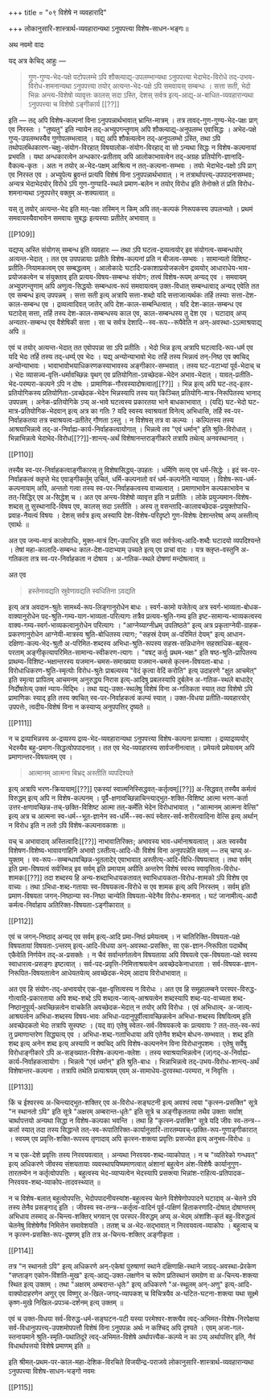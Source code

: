 +++
title = "०९ विशेषे न व्यवहारादि"

+++
लोकानुसारि-शास्त्रार्थ-व्यवहारान्यथा ऽनुपपत्त्या विशेष-साधन-भङ्गः॥

अथ नवमो वादः

यद् अत्र केचिद् आहुः — 

> गुण-गुण्य-भेद-पक्षे पटोपलम्भे ऽपि शौक्ल्याद्य्-उपलम्भान्यथा ऽनुपपत्त्या भेदाभेद-विरोधे तद्-उभय-विरोध-शमनान्यथा ऽनुपपत्त्या तयोर् अत्यन्त-भेद-पक्षे ऽपि समवायस् सम्बन्धः । सत्ता सती, भेदो भिन्नः अन्त्य-विशेषो व्यावृत्तः कालस् सदा ऽस्ति, देशस् सर्वत्र इत्य्-आद्य्-अ-बाधित-व्यवहारान्यथा ऽनुपपत्त्या च विशेषो ऽङ्गीकार्य [[??]]

इति — तद् अपि विशेष-कल्पनां विना ऽनुपपन्नार्थभावात् भ्रान्ति-मात्रम् । तत्र तावद्-गुण-गुण्य-भेद-पक्षः प्राग् एव निरस्तः । "तुष्यतु" इति न्यायेन तद्-अभ्युपगन्तॄणाम् अपि शौक्ल्याद्य्-अनुपलम्भ एवासिद्धः । अभेद-पक्षे गुप्य्-उपलम्भस्यैव गुणोपलम्भत्वात् । यद्य् अपि शौक्ल्यत्वेन तद्-अनुपलम्भो ऽस्ति, तथा ऽपि तथोपलब्धिकारण-चक्षुः-संयोग-विरहात् विषयालोक-संयोग-विरहाद् वा सो ऽन्यथा सिद्धः न विशेष-कल्पनायां प्रभवति । यथा अन्धकारत्वेन अन्धकार-प्रतीताव् अपि आलोकाभावत्वेन तद्-अग्रहः प्रतियोगि-ज्ञानादि-वैकल्य-कृतः । अतः न तयोर् अ-भेद-पक्षम् आश्रित्य न तत्-कल्पना-सम्भवः । तयोः भेदाभेद-पक्षो ऽपि प्राग् एव निरस्त एव । अभ्युपेत्य ब्रुवन्तं प्रत्यपि विशेषं विना ऽनुपपन्नार्थभावात् । न तत्रार्थापत्त्य्-उपपादनासम्भवः; अन्यत्र भेदाभेदयोर् विरोधे ऽपि गुण-गुण्यादि-स्थले प्रमाण-बलेन न तयोर् विरोध इति तेनोक्ते तं प्रति विरोध-शमनान्यथा ऽनुपपत्तेर् वक्तुम् अ-शक्यत्वात् ॥

यस् तु तयोर् अत्यन्त-भेद इति मत्-पक्षः तस्मिन् न किम् अपि तत्-कल्पकं निरूपकस्य उपलभ्यते । प्रथमं समवायस्यैवाभावेन समवायः सुबद्धः इत्यस्याः प्रतीतेर् अभावात् ॥

[[P109]]

यद्यप्य् अस्ति संयोगस् सम्बन्ध इति व्यवहारः — तथा ऽपि घटत्व-द्रव्यत्वयोर् इव संयोगत्व-सम्बन्धयोर् अत्यन्त-भेदात् । तत एव उपपन्नायाः प्रतीतेः विशेष-कल्पनां प्रति न बीजत्व-सम्भवः । सामान्यतो विशिष्ट-प्रतीति-नियामकत्वम् एव सम्बद्धत्वम् । आलोकादेः घटादि-प्रकाशाप्रयोजकत्वेन द्रव्ययोर् आधाराधेय-भाव-प्रयोजकत्वेन च संयुक्ताव् इति प्रत्यय-विषय-सम्बन्धः संयोगः; तत्त्वं विशेष-रूपम् अन्यद् एव । समवायम् अभ्युपगन्तॄणाम् अपि अणुत्व-सिद्धयोः सम्बन्धत्व-रूपं समवायत्वम् उक्त-विधात् सम्बन्धत्वाद् अन्यद् एवेति तत एव सम्बन्ध इत्य् उपपन्नम् । सत्ता सती इत्य् अत्रापि सत्ता-शब्दो यदि सत्ताजात्यर्थकः तर्हि तस्याः सत्ता-देश-काल-सम्बन्ध एव । द्रव्यत्वादिवत् जातेर् अपि देश-काल-सम्बन्धित्वात् । यदि देश-काल-सम्बन्ध एव घटादेस् सत्ता, तर्हि तस्य देश-काल-सम्बन्धस्य काल एव, काल-सम्बन्धस्य तु देश एव । घटादाव् अप्य् अन्यतर-सम्बन्ध एव वैशेषिकी सत्ता । सा च सर्वत्र देशादि--स्व-रूप--रूपैवेति न अन्-अवस्था-ऽऽत्माश्रयाद्य् अपि ॥

एवं च तयोर् अत्यन्त-भेदात् तत एवोपपन्ना सा ऽपि प्रतीतिः । भेदो भिन्न इत्य् अत्रापि घटत्वादि-रूप-धर्म एव यदि भेदः तर्हि तस्य तद्-धर्म्य् एव भेदः । यद्य् अन्योन्याभावो भेदः तर्हि तस्य भिन्नत्वं तन्-निष्ठ एव क्वचिद् अन्योन्याभावः । भावाभावोभयाधिकरणकस्याभावस्य अङ्गीकार-सम्भवात् । तस्य घट-पटाभ्यां पूर्व-भेदाच् च । भेदः व्यासज्य-वृत्ति-धर्मावच्छिन्नः पृथग् एव प्रतियोगिता-ऽवच्छेदक-भेदेन अभाव-भेदात् । यावत्-प्रतीति-भेद-परम्परा-कल्पने ऽपि न दोषः । प्रामाणिक-गौरवस्यादोषत्वात्[[??]] । भिन्न इत्य् अपि घट-तद्-इतर-प्रतियोगिकस्य प्रतियोगिता-ऽवच्छेदक-भेदेन भिन्नस्यापि तस्य यत् किञ्चित् प्रतियोगि-मात्र-निरूपितस्य भानाद् उपपन्नम् । अनेक-प्रतियोगिके ऽप्य् अ-भावे घटत्वस्य प्रकारतया भाने बाधकाभावात् । (यदि) घट-भेदो घट-मात्र-प्रतियोगिक-भेदवान् इत्य् अत्र का गतिः ? यदि स्वस्य स्वाश्रयतां विनेत्य् अभिधासि, तर्हि स्व-पर-निर्वाहकतया तत्र स्वाश्रयत्व-प्रतीतेर् गौणता ऽस्तु । न विशेषस् तत्र वा कल्प्यः । कल्पितस्य तस्य आश्रयाभिन्नत्वे तद्-अ-निर्वाह्य-कार्य-निर्वाहकत्वायोगात् । भिन्नत्वे तव "एवं धर्मान्" इति श्रुति-विरोधात् । भिन्नाभिन्नत्वे भेदाभेद-विरोध[[??]]-शान्त्य्-अर्थं विशेषानन्तराङ्गीकारे तत्रापि तथेत्य् अनवस्थानात् ।

[[P110]]

तस्यैव स्व-पर-निर्वाहकत्वाङ्गीकारस् तु विशेषासिद्ध्य्-उपहतः । धर्मिणि सत्य् एव धर्म-सिद्धेः । इदं स्व-पर-निर्वाहकत्वं क्लृप्ते भेद एवाङ्गीकर्तुम् उचितं, धर्मि-कल्पनातो वरं धर्म-कल्पनेति न्यायात् । विशेष-रूप-धर्म-कल्पनायाम् अपि, अन्ततो गत्वा तस्य स्व-पर-निर्वाहकत्वस्य वाच्यत्वात् । प्रमाणाभावेन कल्पकाभावेन च तत्-सिद्धिर् एव अ-सिद्धेश् च । अत एव अन्त्य-विशेषो व्यावृत्त इति न प्रतीतिः । लोके प्रयुज्यमान-विशेष-शब्दस् तु सुस्थानादि-विषय एव, कालस् सदा ऽस्तीति । अस्य तु वसन्तादि-कालावच्छेदक-प्रयुक्तोपाधि-प्रवाह-नैयत्यं विषयः । देशस् सर्वत्र इत्य् अस्यापि देश-विशेष-परिदृष्टो गुण-विशेषः देशान्तरेष्व् अप्य् अस्तीत्य् एवार्थः ॥

अत एव जन्य-मात्रं कालोपाधिः, मुक्त-मात्रं दिग्-उपाधिर् इति सदा सर्वत्रेत्य्-आदि-शब्दैः घटादयो व्यपदिश्यन्ते । तेषां महा-कालादि-सम्बन्धः काल-देश-पदाभ्याम् उच्यते इत्य् एव प्राचां वादः । यत्र क्लृप्त-वस्तुनि अ-गतिकता तत्र स्व-पर-निर्वाहकता न दोषाय । अ-गतिक-स्थले दोषणां मन्दोषत्वात् ॥

अत एव 

> हस्तेनावद्यति स्रुवेणावद्यति स्वधितिना ऽवद्यति

इत्य् अत्र अवदान-श्रुतेः सामर्थ्य-रूप-लिङ्गानुरोधेन बाधः । स्वर्ग-कामो यजेतेत्य् अत्र स्वर्ग-भाव्यता-बोधक-वाक्यानुरोधेन पद-श्रुति-गम्य-याग-भाव्यता-परित्यागः तत्रैव प्रत्यय-श्रुति-गम्य इति इष्ट-सामान्य-भाव्यकत्वस्य वाक्य-गम्य-स्वर्ग-भाव्यकत्वानुरोधेन परित्यागः । "आग्नेय्याग्नीध्रम् उपतिष्ठते" इत्य् अत्र प्रकृताग्नेयी-ग्राहक-प्रकरणानुरोधेन आग्नेयी-मात्रस्य श्रुति-बोधितस्य त्यागः; "सहस्रं देयम् अ-परिमितं देयम्" इत्य् आधान-दक्षिणा-कल्प-भेद-श्रुतौ अ-परिमित-शब्दस्य अभिधा-श्रुति-रूपस्य सहस्र-सन्निधानेन सहस्राधिक-बहुत्व-परताम् अङ्गीकृत्यापरिमित-सामान्य-स्वीकरण-त्यागः । "वषट् कर्तुः प्रथम-भक्षः" इति षष्ठ-श्रुति-प्रापितस्य प्राथम्य-विशिष्ट-भक्षान्तरस्य यजमान-चमस-समाख्यया यजमान-चमसे कृत्स्न-विषयता-बाधः । विरोधाधिकरण-श्रुति-स्मृत्योः विरोध-श्रुतेः प्राबल्यस्य "वेदं कृत्वा वेदिं करोति" इत्य् उदाहरणे "क्षुत आचमेत्" इति स्मृत्या प्रापितम् आचमनम् अनुरुद्ध्य निरास इत्य्-आदिषु प्रबलस्यापि दुर्बलेन अ-गतिक-स्थले बाधादेर् निर्दोषतेत्य् उक्तं न्याय-विद्भिः । तथा यद्य्-उक्त-स्थलेषु विशेषं विना अ-गतिकता स्यात् तदा विशेषो ऽपि प्रामाणिकः स्याद् इति तस्य क्वचित् स्व-पर-निर्वाहकत्वं कल्प्यं स्यात् । उक्त-विधया प्रतीति-व्यवहारयोर् उपपत्तेः, त्वदीय-विशेषं विना न कस्याप्य् अनुपपत्तिर् दृष्यते ॥

[[P111]]

न च द्रव्याभिन्नस्य अ-द्रव्यस्य द्रव्य-भेद-व्यवहारान्यथा ऽनुपपत्त्या विशेष-कल्पना प्रत्याशा । द्रव्याद्रव्ययोर् भेदस्यैव बहु-प्रमाण-सिद्धत्वोपपादनात् । तत एव भेद-व्यवहारस्य सार्वजनीनत्वात् । प्रमेयत्वे प्रमेयत्वम् अपि प्रमाणान्तर-विषयत्वम् एव । 

> आत्मानम् आत्मना बिभ्रद् अस्तीति व्यपदिश्यते

इत्य् अत्रापि भरण-क्रियायाम्[[??]] एकस्यां स्वात्मनिस्सिद्धवत्-कर्तृत्वम्[[??]] अ-सिद्धवत् तस्यैव कर्मत्वं विरुद्धम् इत्य् अपि न विशेष-कल्पनम् । पूर्वै-क्षणावच्छिन्नाचिन्त्याद्भुत-शक्ति-विशिष्ट आत्मा भरण-कर्ता उत्तर-क्षणावच्छिन्न-तच्-छक्ति-विशिष्ट आत्मा तत्-कर्मेति भेदेन विरोधाभावात् । "आत्मानम् आत्मना वेत्सि" इत्य् अत्र च आत्मना स्व-धर्म--भूत-ज्ञानेन स्व-धर्मि--स्व-रूपं स्वेतर-सर्व-शरीरत्वादिना वेत्सि इत्य् अर्थान् न विरोध इति न ततो ऽपि विशेष-कल्पनावकाशः ॥

यच् च अभावादाव् अस्तित्वादिः[[??]] नाभावातिरिक्तः; अभावस्य भाव-धर्मानाश्रयत्वात् । अतः स्वस्यैव विशेषण-विशेष्य-भावावगाहिनि अभावो ऽस्तीत्य्-आदि-धीः विशेषं विना अनुपपन्नेति मतम् — तच् चाप्य् अ-युक्तम् । स्व-रूप--सम्बन्धावच्छिन्न-भूतलादेर् एवाभावात् अस्तीत्य्-आदि-विधि-विषयत्वात् । तथा सर्वम् इति प्रमा-विषयत्वं सर्वस्मिन्न् इव सर्वम् इति प्रमायाम् अपीति अन्तरेण विशेषं स्वस्य स्वावृत्तित्व-विरोध-शामकः[[??]] तदा शब्दस्य हि अन्य-शब्दाभिधायकतावत् स्वाभिधायकता-विरोध-शामको ऽपि विशेष एव वाच्यः । तथा ऽभिधा-शब्द-गतायाः स्व-विषयकत्व-विरोधे स एव शामक इत्य् अपि निरस्तम् । सर्वम् इति प्रमाण-विषयता जगन्-निष्ठान्या स्व-निष्ठा चान्येति विषयता-भेदेनैव विरोध-शमनात् । घटं जानामीत्य्-आदौ कर्मत्व-निर्वाहाय अतिरिक्त-विषयता-ऽङ्गीकारात् ॥

[[P112]]

एवं च जगन्-निष्ठाद् अन्यद् एव सर्वम् इत्य्-आदि प्रमा-निष्ठं प्रमेयत्वम् । न चातिरिक्ति-विषयता-पक्षे विषयतायां विषयता-ऽन्तरम् इत्य्-आदि-विधया अन्-अवस्था-प्रसक्तिः, सा एक-ज्ञान-निरूपिता पदार्थेष्व् एकैवेति निर्णयेन तद्-अ-प्रसक्तेः । न चैवं सर्वान्तर्गतत्वेन विषयताया अपि विषयत्वे एक-विषयता-पक्षे स्वस्य स्वाधारत्व-प्रसङ्गः इष्टत्वात् । सर्व-पद-प्रवृत्ति-निमित्ताश्रयत्वेन अवच्छेदकेनाधारता । सर्व-विषयक-ज्ञान-निरूपित-विषयतात्वेन आधेयतयेत्य् अवच्छेदक-भेदम् आदाय विरोधाभावात् ॥

अत एव हि संयोग-तद्-अभावयोर् एक-वृक्ष-वृत्तित्वस्य न विरोधः । अत एव हि समूहालम्बने परस्पर-विरुद्ध-गोत्वादि-प्रकारताया अपि शब्द-शब्दे ऽपि शब्दत्व-जात्य्-आश्रयत्वेन शब्दस्यापि शब्द-पद-वाच्यता शब्द-निष्ठानुपूर्व्य्-अवच्छिन्नत्वेन वाचकेति अवच्छेदक-भेदात् न तयोर् अपि विरोधः । एवं अभिधात्व्- अ-जात्य्-आश्रयत्वेन अभिधा-शब्दस्य विषय-भावः अभिधा-पदानुपूर्वीत्वावच्छिन्नत्वेन अभिधा-शब्दस्य विषयित्वम् इति अवच्छेदकतो भेदः तत्रापि सुस्पष्टः । (यद् वा) एतेषु स्वेतर-सर्व-विषयकत्वे कः प्रत्यवायः ? तत्-तत्-स्व-रूपं तु प्रमाणान्तरेण सिद्ध्यत्य् एव । अभिधा-शब्द-गताभिधाया अपि एतेनैव शब्देन बोधन-सम्भवात् । शब्द इति शब्द इत्य् अनेन शब्द इत्य् अस्यापि न क्वचिद् अपि विशेष-कल्पननेन विना विरोधानुपशमः । एतेषु सर्वेषु विरोधाङ्गीकारे ऽपि अ-सङ्ख्यात-विशेष-कल्पना-क्लेशः । तस्य स्वाश्रयाभिन्नत्वेन (ज)गद्-अ-निर्वाह्य-कार्य-निर्वाहकत्वायोगः । भिन्नत्वे "एवं धर्मान्" इति श्रुति-बाधः । भिन्नाभिन्नत्वे तद्-उभय-विरोध-शान्त्य्-अर्थं विशेषान्तर-कल्पना । तत्रापि तथेति प्रत्याश्रयम् एवम् अ-सामाधेय-दुरवस्था-परम्परा, न निवृत्तिः ।

[[P113]]

किं च ईश्वरस्य अ-चिन्त्याद्भुत-शक्तिर् एव अ-विरोध-सङ्घटनी इत्य् अवश्यं त्वया "कृत्स्न-प्रसक्ति" सूत्रे "न स्थानतो ऽपि" इति सूत्रे "अक्षरम् अम्बरान्त-धृतेः" इति सूत्रे च अङ्गीकृततया तथैव उक्ताः सर्वाश् चार्थापत्तयो अन्यथा सिद्धा न विशेष-कल्पका भवन्ति । तथा हि "कृत्स्न-प्रसक्ति" सूत्रे यदि जीवः स्व-तन्त्र--कर्ता स्यात् तदा तस्य सिद्धान्ते तत्-स्व-रूपातिरिक्त-कार्यानुसारि-तारतम्यवच्-छक्ति-रूप-गुणाङ्गीकारात् । स्वयम् एव प्रवृत्ति-शक्ति-रूपस्य तृणादाव् अपि कृत्स्न-शक्त्या प्रवृत्तिः प्रसज्येत इत्य् अनुभव-विरोधः ॥

न च एक-देशे प्रवृत्तिः तस्य निरवयवत्वात् । अन्यथा निरवयव-शब्द-व्याकोपात् । न च "व्यतिरेको गन्धवत्" इत्य् अधिकरणे जीवस्य संशयतायाः व्यवस्थापयिष्यमाणत्वात् अंशानां बहुत्वेन अंश-विशेषैः कार्यानुगुण-तारतम्येन न कर्तृत्वोपपत्तिः । बहुत्वस्य भेद-व्याप्यत्वेन भेदस्यापि प्रसक्त्या भिन्नांश-राहित्य-प्रतिपादक-निरवयव-शब्द-व्याकोप-तादवस्थ्यात् ॥

न च विशेष-बलात् बहुत्वोपपत्तिः, भेदोपपादनीयस्यांश-बहुत्वस्य चेतने विशेषेणोपपादने घटादाव् अ-चेतने ऽपि तस्य तेनैव प्रसङ्गाद् इति । जीवस्य स्व-तन्त्र--कर्तृत्व-वादिनं पूर्व-पक्षिणं हिताकरणादि-दोषात् दोषाण्तरम् अभिधाय तस्माद् अ-चिन्त्य-शक्तिर् भगवान् एव परस्पर-विरुद्धम् अप्य् अ-भेदम् अंशांशि-कृतं बहु-विरुद्धत्वं चेतनेषु विशेषेणैव निमित्तेन समावेशयति । ततश् च अ-भेद-सद्भावात् न निरवयवत्व-व्याकोपः । बहुत्वाच् च न कृत्स्न-प्रसक्ति-रूप-दूषणम् इति तत्र अ-चिन्त्य-शक्तिर् अङ्गीकृता । 

[[P114]]

तत्र "न स्थानतो ऽपि" इत्य् अधिकरणे अन्-एकेषां पुरुषाणां स्थाने दक्षिणाक्षि-स्थाने जाग्रद्-अवस्था-प्रेरकेण "सप्ताङ्ग एकोन-विंशति-मुख" इत्य्-आद्य्-उक्त-लक्षणेन च रूपेण प्रतिस्थानं समग्रेण वा अ-चिन्त्य-शक्त्या स्थित इत्य् उक्तम् । तथा "अक्षरम् अम्बरान्त-धृतेः" इत्य् अधिकरणे "अ-स्थूलम् अन्-अणु" इत्य्-आदि-वाक्योदाहरणेन अणुर् एव विष्णुर् अ-खिल-जगद्-व्यापकश् च विचित्रयैव अ-घटित-घटना-शक्त्या यथा सूक्ष्मे कृष्ण-मुखे निखिल-प्रपञ्च-दर्शनम् इत्य् उक्तम् ॥

एवं च उक्त-विधया सर्व-विरुद्ध-धर्म-सङ्घटन-पटी यस्या परमेश्वर-शक्त्यैव त्वद्-अभिमत-विशेष-निरपेक्षया सर्व-विधानुपपत्त्य्-उपशमोपपत्तौ विशेषं विना ऽनुपपन्नः अर्थः न कश्चिद् अपि दृश्यते । एवम् अजा-गल-स्तनायमाने श्रुति-स्मृति-पथातिदूरे त्वद्-अभिमत-विशेषे अर्थापत्त्यैक-कल्प्ये न का ऽप्य् अर्थापत्तिर् इति, नैवं विधार्थापत्तयो विशेषे प्रमाणम् इति ॥

इति श्रीमत्-प्रथम-पर-काल-महा-देशिक-विरचिते विजयीन्द्र-पराजये लोकानुसारि-शास्त्रार्थ-व्यवहारान्यथा ऽनुपपत्त्या विशेष-साधन-भङ्गो नवमः

[[P115]]